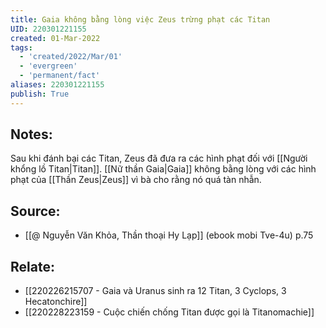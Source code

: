 ```yaml
---
title: Gaia không bằng lòng việc Zeus trừng phạt các Titan
UID: 220301221155
created: 01-Mar-2022
tags:
  - 'created/2022/Mar/01'
  - 'evergreen'
  - 'permanent/fact'
aliases: 220301221155
publish: True
---
```

## Notes:
Sau khi đánh bại các Titan, Zeus đã đưa ra các hình phạt đối với [[Người khổng lồ Titan|Titan]]. [[Nữ thần Gaia|Gaia]] không bằng lòng với các hình phạt của [[Thần Zeus|Zeus]] vì bà cho rằng nó quá tàn nhẫn.

## Source:
- [[@ Nguyễn Văn Khỏa, Thần thoại Hy Lạp]] (ebook mobi Tve-4u) p.75

## Relate:
- [[220226215707 - Gaia và Uranus sinh ra 12 Titan, 3 Cyclops, 3 Hecatonchire]]
- [[220228223159 - Cuộc chiến chống Titan được gọi là Titanomachie]]